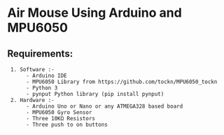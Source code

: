 # Air Mouse Using Arduino and MPU6050
  ## Requirements:
     1. Software :- 
          - Arduino IDE
          - MPU6050 Library from https://github.com/tockn/MPU6050_tockn
          - Python 3
          - pynput Python library (pip install pynput)
     2. Hardware :-
          - Arduino Uno or Nano or any ATMEGA328 based board
          - MPU6050 Gyro Sensor
          - Three 10KΩ Resistors
          - Three push to on buttons
